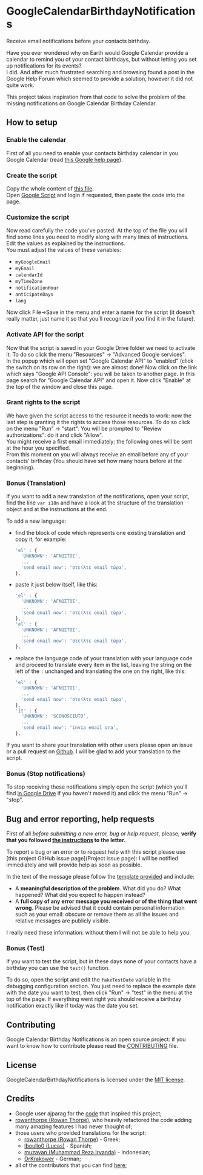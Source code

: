 # GoogleCalendarBirthdayNotifications

Receive email notifications before your contacts birthday.

Have you ever wondered why on Earth would Google Calendar provide a calendar to
remind you of your contact birthdays, but without letting you set up notifications
for its events?  
I did. And after much frustrated searching and browsing found a post in the
Google Help Forum which seemed to provide a solution, however it did not quite
work.

This project takes inspiration from that code to solve the problem of the
missing notifications on Google Calendar Birthday Calendar.

## How to setup

### Enable the calendar

First of all you need to enable your contacts birthday calendar in you Google
Calendar (read [this Google help page][Google setup birthday calendar]).

### Create the script

Copy the whole content of [this file][Main code file].  
Open [Google Script][Google scripts website] and login if requested, then paste
the code into the page.

### Customize the script

Now read carefully the code you've pasted. At the top of the file you will find
some lines you need to modify along with many lines of instructions. Edit the
values as explained by the instructions.  
You must adjust the values of these variables:

- `myGoogleEmail`
- `myEmail`
- `calendarId`
- `myTimeZone`
- `notificationHour`
- `anticipateDays`
- `lang`

Now click File->Save in the menu and enter a name for the script (it doesn't
really matter, just name it so that you'll recognize if you find it in the
future).

### Activate API for the script

Now that the script is saved in your Google Drive folder we need to activate it.
To do so click the menu "Resources" -> "Advanced Google services".  
In the popup which will open set "Google Calendar API" to "enabled" (click the
switch on its row on the right): we are almost done! Now click on the link which
says "Google API Console": you will be taken to another page. In this page
search for "Google Calendar API" and open it. Now click "Enable" at the top of
the window and close this page.

### Grant rights to the script

We have given the script access to the resource it needs to work: now the last
step is granting it the rights to access those resources. To do so click on the
menu "Run" -> "start". You will be prompted to "Review authorizations": do it
and click "Allow".  
You might receive a first email immediately: the following ones will be sent at
the hour you specified.  
From this moment on you will always receive an email before any of your
contacts' birthday (You should have set how many hours before at the beginning).

### Bonus (Translation)

If you want to add a new translation of the notifications, open your script,
find the line `var i18n` and have a look at the structure of the translation
object and at the instructions at the end.

To add a new language:

- find the block of code which represents one existing translation and copy it,
  for example:  

  ```javascript
  'el' : {
    'UNKNOWN': 'ΑΓΝΩΣΤΟΣ',
    ...
    'send email now': 'στείλτε email τώρα',
  },
  ```

- paste it just below itself, like this:

  ```javascript
  'el' : {
    'UNKNOWN': 'ΑΓΝΩΣΤΟΣ',
    ...
    'send email now': 'στείλτε email τώρα',
  },
  'el' : {
    'UNKNOWN': 'ΑΓΝΩΣΤΟΣ',
    ...
    'send email now': 'στείλτε email τώρα',
  },
  ```

- replace the language code of your translation with your language code and
  proceed to translate every item in the list, leaving the string on the left of
  the `:` unchanged and translating the one on the right, like this:

  ```javascript
  'el' : {
    'UNKNOWN': 'ΑΓΝΩΣΤΟΣ',
    ...
    'send email now': 'στείλτε email τώρα',
  },
  'it' : {
    'UNKNOWN': 'SCONOSCIUTO',
    ...
    'send email now': 'invia email ora',
  },
  ```

If you want to share your translation with other users please open an issue or a
pull request on [Github][Project main page]. I will be glad to add your
translation to the script.

### Bonus (Stop notifications)

To stop receiving these notifications simply open the script (which you'll find
[in Google Drive][Google Drive website] if you haven't moved it) and click the
menu "Run" -> "stop".

## Bug and error reporting, help requests

First of all _before submitting a new error, bug or help request_, please,
__verify that you followed [the instructions][Project documentation] to the
letter.__

To report a bug or an error or to request help with this script please use [this
project GitHub issue page](Project issue page): I will be notified immediately
and will provide help as soon as possible.

In the text of the message please follow the [template provided][Issue template
file] and include:

- A __meaningful description of the problem__. What did you do? What happened?
  What did you expect to happen instead?
- A __full copy of any error message you received or of the thing that went
  wrong__. Please be advised that it could contain personal information such as
  your email: obscure or remove them as all the issues and relative messages are
  publicly visible.

I really need these information: without them I will not be able to help you.

### Bonus (Test)

If you want to test the script, but in these days none of your contacts have a
birthday you can use the ```test()``` function.

To do so, open the script and edit the `fakeTestDate` variable in the debugging
configuration section. You just need to replace the example date with the date
you want to test, then click "Run" -> "test" in the menu at the top of the page.
If everything went right you should receive a birthday notification exactly like
if today was the date you set.

## Contributing

Google Calendar Birthday Notifications is an open source project: if you want to
know how to contribute please read the [CONTRIBUTING][Contributing file] file.

## License

GoogleCalendarBirthdayNotifications is licensed under the [MIT license][License
file].

## Credits

- Google user ajparag for the [code][Original Google Help Forum
  post] that inspired this project;
- [rowanthorpe (Rowan Thorpe)][GitHub rowanthorpe], who heavily
  refactored the code adding many amazing features I had never thought of;
- those users who provided translations for the script:
  - [rowanthorpe (Rowan Thorpe)][GitHub rowanthorpe] - Greek;
  - [lboullo0 (Lucas)][Github lboullo0] - Spanish;
  - [muzavan (Muhammad Reza Irvanda)][Github muzavan] - Indonesian;
  - [DrKrakower][Github DrKrakower] - German;
- all of the contributors that you can find [here][Project contributors page];

[Project main page]: https://github.com/GioBonvi/GoogleCalendarBirthdayNotifications
[Project documentation]: https://giobonvi.github.io/GoogleCalendarBirthdayNotifications
[Project issue page]: https://github.com/GioBonvi/GoogleCalendarBirthdayNotifications/issues
[Project contributors page]: https://github.com/GioBonvi/GoogleCalendarBirthdayNotifications/graphs/contributors
[Main code file]: code.gs
[Issue template file]: .github/ISSUE_TEMPLATE.md
[Contributing file]: .github/CONTRIBUTING.md
[License file]: LICENSE
[Google Scripts website]: https://script.google.com
[Google Drive website]: https://drive.google.com/drive/
[Google setup birthday calendar]: https://support.google.com/calendar/answer/6084659?hl=en
[Original Google Help Forum Post]: https://productforums.google.com/d/msg/calendar/OaaO2og9m5w/2VgNNNF5BwAJ
[GitHub rowanthorpe]: https://github.com/rowanthorpe
[Github lboullo0]: https://github.com/lboullo0
[Github muzavan]: https://github.com/muzavan
[Github DrKrakower]: https://github.com/DrKrakower
